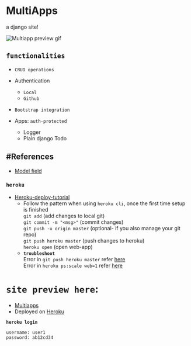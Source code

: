 # MultiApps
a django site!

![Multiapp preview gif](https://i.imgur.com/XsKg1jz.gif)

## `functionalities`
- `CRUD operations`
- Authentication
  - `Local`
  - `Github`
- `Bootstrap integration`

- Apps: `auth-protected`
  - Logger
  - Plain django Todo

## #References
- [Model field](https://docs.djangoproject.com/en/3.1/ref/models/fields/#textfield)<br>

### `heroku`
- [Heroku-deploy-tutorial](https://devcenter.heroku.com/articles/getting-started-with-python#introduction)
	- Follow the pattern when using `heroku cli`, once the first time setup is finished<br>
		`git add` (add changes to local git)<br>
		`git commit -m "<msg>"` (commit changes)<br>
		`git push -u origin master` (optional- if you also manage your git repo)<br>
		`git push heroku master` (push changes to heroku)<br>
		`heroku open` (open web-app)<br>
	- **`troubleshoot`**<br>
		Error in `git push heroku master` refer [here](https://stackoverflow.com/a/63573388/8614751)<br>
		Error in `heroku ps:scale web=1` refer [here](https://stackoverflow.com/a/63584726/8614751)<br>

# `site preview here`:
- [Multiapps](https://multi-app-django.herokuapp.com/)<br>
- Deployed on [Heroku](https://www.heroku.com)<br>

**`heroku login`**<br>
```
username: user1
password: ab12cd34
```
